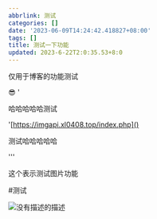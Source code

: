 ```yaml
---
abbrlink: 测试
categories: []
date: '2023-06-09T14:24:42.418827+08:00'
tags: []
title: 测试一下功能
updated: 2023-6-22T2:0:35.53+8:0
---
```

仅用于博客的功能测试

😎 '

哈哈哈哈哈测试

'[https://imgapi.xl0408.top/index.php]()

测试哈哈哈哈哈

'''

这个表示测试图片功能

#测试

![]()![没有描述的描述](https://cdn.jsdelivr.net/gh/Picturebed/2.jpg)![]()
